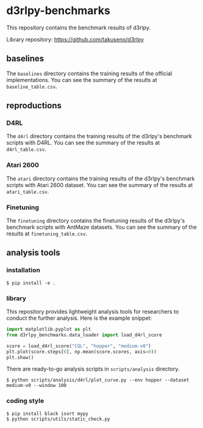 # d3rlpy-benchmarks

This repository contains the benchmark results of d3rlpy.

Library repository: https://github.com/takuseno/d3rlpy

## baselines
The `baselines` directory contains the training results of the official implementations.
You can see the summary of the results at `baseline_table.csv`.

## reproductions
### D4RL
The `d4rl` directory contains the training results of the d3rlpy's benchmark scripts with D4RL.
You can see the summary of the results at `d4rl_table.csv`.

### Atari 2600
The `atari` directory contains the training results of the d3rlpy's benchmark scripts with Atari 2600 dataset.
You can see the summary of the results at `atari_table.csv`.

### Finetuning
The `finetuning` directory contains the finetuning results of the d3rlpy's benchmark scripts with AntMaze datasets.
You can see the summary of the results at `finetuning_table.csv`.


## analysis tools
### installation
```
$ pip install -e .
```

### library
This repository provides lightweight analysis tools for researchers to conduct the further analysis.
Here is the example snippet:

```py
import matplotlib.pyplot as plt
from d3rlpy_benchmarks.data_loader import load_d4rl_score

score = load_d4rl_score("CQL", "hopper", "medium-v0")
plt.plot(score.steps[0], np.mean(score.scores, axis=0))
plt.show()
```

There are ready-to-go analysis scripts in `scripts/analysis` directory.
```
$ python scripts/analysis/d4rl/plot_curve.py --env hopper --dataset medium-v0 --window 100
```


### coding style
```
$ pip install black isort mypy
$ python scripts/utils/static_check.py
```
